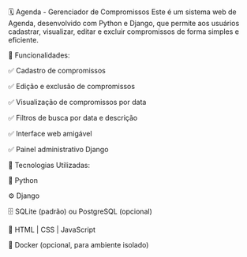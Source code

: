 🗓️ Agenda - Gerenciador de Compromissos
Este é um sistema web de Agenda, desenvolvido com Python e Django, que permite aos usuários cadastrar, visualizar, editar e excluir compromissos de forma simples e eficiente.

🚀 Funcionalidades:

✅ Cadastro de compromissos

✅ Edição e exclusão de compromissos

✅ Visualização de compromissos por data

✅ Filtros de busca por data e descrição

✅ Interface web amigável

✅ Painel administrativo Django

🔧 Tecnologias Utilizadas:

🐍 Python

⚙️ Django

🗄️ SQLite (padrão) ou PostgreSQL (opcional)

🎨 HTML | CSS | JavaScript

🐳 Docker (opcional, para ambiente isolado)
